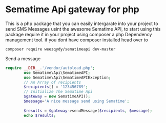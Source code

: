 # Sematime Api gateway for php 
This is a php package that you can easily intergarate into your project to send SMS Messages usint the awesome Sematime API, to start using this package require it in your project using composer a php Dependency management tool.
if you dont have composer installed head over to 
 ```
 composer require weezqydy/sematimeapi dev-master
 ```
Send a message
```php
require __DIR__.'/vendor/autoload.php';
        use Sematime\Api\SematimeAPI;
        use Sematime\Api\SematimeAPIException;
        // An Array of recipients
        $recipients[] = '123456789';
        // Initialize The Sematime Api
        $gateway = new SematimeAPI();
        $message='A nice message send using Sematime';
       
        $results = $gateway->sendMessage($recipients, $message);
        echo $results;
        
 ```
 
